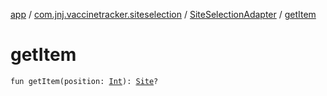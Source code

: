 [app](../../index.md) / [com.jnj.vaccinetracker.siteselection](../index.md) / [SiteSelectionAdapter](index.md) / [getItem](./get-item.md)

# getItem

`fun getItem(position: `[`Int`](https://kotlinlang.org/api/latest/jvm/stdlib/kotlin/-int/index.html)`): `[`Site`](../../com.jnj.vaccinetracker.common.data.models.api.response/-site/index.md)`?`
